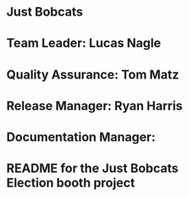 # Just Bobcats
# Team Leader: Lucas Nagle 
# Quality Assurance: Tom Matz
# Release Manager: Ryan Harris
# Documentation Manager: 
#
#
#
#
# README for the Just Bobcats Election booth project
